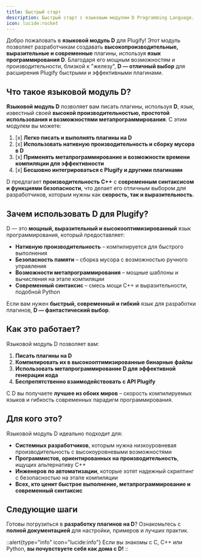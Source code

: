 ```yaml
---
title: Быстрый старт
description: Быстрый старт с языковым модулем D Programming Language.
icon: lucide:rocket
---
```


Добро пожаловать в **языковой модуль D** для Plugify! Этот модуль позволяет разработчикам создавать **высокопроизводительные, выразительные и современные** плагины, используя **язык программирования D**. Благодаря его мощным возможностям и производительности, близкой к "железу", **D — отличный выбор** для расширения Plugify быстрыми и эффективными плагинами.

## Что такое языковой модуль D?

**Языковой модуль D** позволяет вам писать плагины, используя **D**, язык, известный своей **высокой производительностью, простотой использования и возможностями метапрограммирования**. С этим модулем вы можете:

1. [x] **Легко писать и выполнять плагины на D**
2. [x] **Использовать нативную производительность и сборку мусора в D**
3. [x] **Применять метапрограммирование и возможности времени компиляции для эффективности**
4. [x] **Бесшовно интегрироваться с Plugify и другими плагинами**

D предлагает **производительность C++** с **современным синтаксисом и функциями безопасности**, что делает его отличным выбором для разработчиков, которым нужны как **скорость, так и выразительность**.

## Зачем использовать D для Plugify?

D — это **мощный, выразительный и высокооптимизированный** язык программирования, который предоставляет:

* **Нативную производительность** – компилируется для быстрого выполнения
* **Безопасность памяти** – сборка мусора с возможностью ручного управления
* **Возможности метапрограммирования** – мощные шаблоны и вычисления на этапе компиляции
* **Современный синтаксис** – смесь мощи C++ и выразительности, подобной Python

Если вам нужен **быстрый, современный и гибкий** язык для разработки плагинов, **D — фантастический выбор**.

## Как это работает?

Языковой модуль D позволяет вам:

1. **Писать плагины на D**
2. **Компилировать их в высокооптимизированные бинарные файлы**
3. **Использовать метапрограммирование D для эффективной генерации кода**
4. **Беспрепятственно взаимодействовать с API Plugify**

С D вы получаете **лучшее из обоих миров** – скорость компилируемых языков и гибкость современных парадигм программирования.

## Для кого это?

Языковой модуль D идеально подходит для:

* **Системных разработчиков**, которым нужна низкоуровневая производительность с высокоуровневыми возможностями
* **Программистов, ориентированных на производительность**, ищущих альтернативу C++
* **Инженеров по автоматизации**, которые хотят надежный скриптинг с безопасностью на этапе компиляции
* **Всех, кто ценит быстрое выполнение, метапрограммирование и современный синтаксис**

## Следующие шаги

Готовы погрузиться в **разработку плагинов на D**? Ознакомьтесь с **полной документацией** для настройки, примеров и лучших практик.

::alert{type="info" icon="lucide:info"}
Если вы знакомы с C, C++ или Python, **вы почувствуете себя как дома с D!**
::